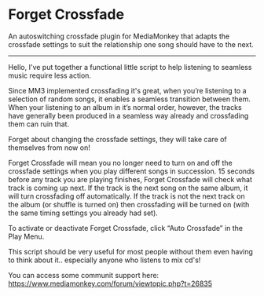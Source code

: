 # Forget Crossfade
An autoswitching crossfade plugin for MediaMonkey that adapts the crossfade settings to suit the relationship one song should have to the next.

---

Hello,
I've put together a functional little script to help listening to seamless music require less action.

Since MM3 implemented crossfading it's great, when you’re listening to a selection of random songs, it enables a seamless transition between them. When your listening to an album in it’s normal order, however, the tracks have generally been produced in a seamless way already and crossfading them can ruin that.

Forget about changing the crossfade settings, they will take care of themselves from now on!

Forget Crossfade will mean you no longer need to turn on and off the crossfade settings when you play different songs in succession. 15 seconds before any track you are playing finishes, Forget Crossfade will check what track is coming up next. If the track is the next song on the same album, it will turn crossfading off automatically. If the track is not the next track on the album (or shuffle is turned on) then crossfading will be turned on (with the same timing settings you already had set).

To activate or deactivate Forget Crossfade, click “Auto Crossfade” in the Play Menu.

This script should be very useful for most people without them even having to think about it.. especially anyone who listens to mix cd's!

You can access some communit support here:
https://www.mediamonkey.com/forum/viewtopic.php?t=26835
